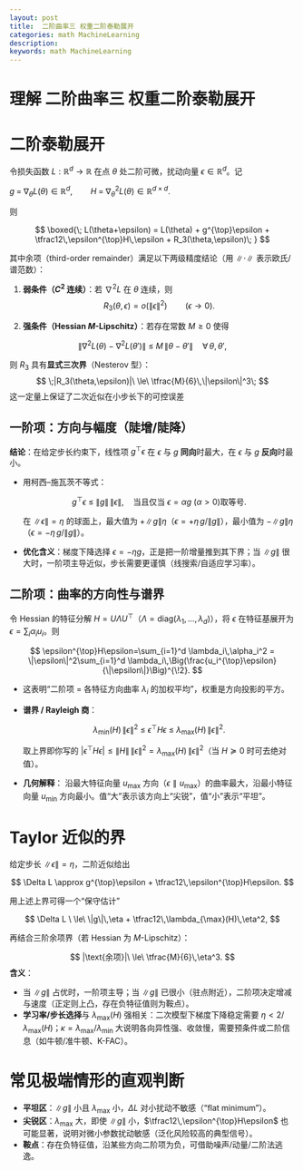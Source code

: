 ```yaml
---
layout: post
title:  二阶曲率三 权重二阶泰勒展开
categories: math MachineLearning
description: 
keywords: math MachineLearning
---
```






# 理解 二阶曲率三 权重二阶泰勒展开



# 二阶泰勒展开



令损失函数 $L:\mathbb{R}^d\to\mathbb{R}$ 在点 $\theta$ 处二阶可微，扰动向量 $\epsilon\in\mathbb{R}^d$。记



$g \;=\; \nabla_\theta L(\theta)\in\mathbb{R}^d,\qquad H \;=\; \nabla^2_\theta L(\theta)\in\mathbb{R}^{d\times d}.$



则


$$
\boxed{\; L(\theta+\epsilon) = L(\theta) + g^{\top}\epsilon + \tfrac12\,\epsilon^{\top}H\,\epsilon + R_3(\theta,\epsilon)\; }
$$


其中余项（third-order remainder）满足以下两级精度结论（用 $\|\cdot\|$ 表示欧氏/谱范数）：

1. **弱条件（$C^2$ 连续）**：若 $\nabla^2 L$ 在 $\theta$ 连续，则
   $$
   R_3(\theta,\epsilon)=o(\|\epsilon\|^2)\qquad(\epsilon\to 0).
   $$
   
2. **强条件（Hessian $M$-Lipschitz）**：若存在常数 $M\ge 0$ 使得

$$
\|\nabla^2 L(\theta)-\nabla^2 L(\theta')\|\ \le\ M\,\|\theta-\theta'\|\quad\forall\,\theta,\theta',
$$

则 $R_3$ 具有**显式三次界**（Nesterov 型）：
$$
\;|R_3(\theta,\epsilon)|\ \le\ \tfrac{M}{6}\,\|\epsilon\|^3\; 
$$
这一定量上保证了二次近似在小步长下的可控误差





## 一阶项：方向与幅度（陡增/陡降）

**结论**：在给定步长约束下，线性项 $g^{\top}\epsilon$ 在 $\epsilon$ 与 $g$ **同向**时最大，在 $\epsilon$ 与 $g$ **反向**时最小。

- 用柯西–施瓦茨不等式：
  
  
  $$
  g^{\top}\epsilon\ \le\ \|g\|\,\|\epsilon\|,\quad \text{当且仅当 }\epsilon=\alpha g\ (\alpha>0)\text{取等号}.
  $$
  
  
  在 $\|\epsilon\|=\eta$ 的球面上，最大值为 $+\|g\|\eta$（$\epsilon=+\eta\,g/\|g\|$），最小值为 $-\|g\|\eta$（$\epsilon=-\eta\,g/\|g\|$）。
  
  
  
- **优化含义**：梯度下降选择 $\epsilon=-\eta g$，正是把一阶增量推到其下界；当 $\|g\|$ 很大时，一阶项主导近似，步长需要更谨慎（线搜索/自适应学习率）。

## 二阶项：曲率的方向性与谱界

令 Hessian 的特征分解 $H=U\Lambda U^{\top}$（$\Lambda=\mathrm{diag}(\lambda_1,\dots,\lambda_d)$），将 $\epsilon$ 在特征基展开为 $\epsilon=\sum_i \alpha_i u_i$。则


$$
\epsilon^{\top}H\epsilon=\sum_{i=1}^d \lambda_i\,\alpha_i^2 = \|\epsilon\|^2\sum_{i=1}^d \lambda_i\,\Big(\frac{u_i^{\top}\epsilon}{\|\epsilon\|}\Big)^{\!2}.
$$



- 这表明“二阶项 = 各特征方向曲率 $\lambda_i$ 的加权平均”，权重是方向投影的平方。

- **谱界 / Rayleigh 商**：

  
  $$
  \lambda_{\min}(H)\,\|\epsilon\|^2 \ \le\ \epsilon^{\top}H\epsilon\ \le\ \lambda_{\max}(H)\,\|\epsilon\|^2.
  $$
  

  取上界即你写的 $|\epsilon^{\top}H\epsilon|\le\|H\|\,\|\epsilon\|^2=\lambda_{\max}(H)\,\|\epsilon\|^2$（当 $H\succeq0$ 时可去绝对值）。

- **几何解释**：
   沿最大特征向量 $u_{\max}$ 方向（$\epsilon\parallel u_{\max}$）的曲率最大，沿最小特征向量 $u_{\min}$ 方向最小。值“大”表示该方向上“尖锐”，值“小”表示“平坦”。

# Taylor 近似的界

给定步长 $\|\epsilon\|=\eta$，二阶近似给出


$$
\Delta L \approx g^{\top}\epsilon + \tfrac12\,\epsilon^{\top}H\epsilon.
$$


用上述上界可得一个“保守估计”


$$
\Delta L \ \le\ \|g\|\,\eta + \tfrac12\,\lambda_{\max}(H)\,\eta^2,
$$


再结合三阶余项界（若 Hessian 为 $M$-Lipschitz）：


$$
|\text{余项}|\ \le\ \tfrac{M}{6}\,\eta^3.
$$
**含义**：

- 当 $\|g\|$ 占优时，一阶项主导；当 $\|g\|$ 已很小（驻点附近），二阶项决定增减与速度（正定则上凸，存在负特征值则为鞍点）。
- **学习率/步长选择**与 $\lambda_{\max}(H)$ 强相关：二次模型下梯度下降稳定需要 $\eta<2/\lambda_{\max}(H)$；$\kappa=\lambda_{\max}/\lambda_{\min}$ 大说明各向异性强、收敛慢，需要预条件或二阶信息（如牛顿/准牛顿、K-FAC）。

# 常见极端情形的直观判断

- **平坦区**：$\|g\|$ 小且 $\lambda_{\max}$ 小，$\Delta L$ 对小扰动不敏感（“flat minimum”）。
- **尖锐区**：$\lambda_{\max}$ 大，即使 $\|g\|$ 小，$\tfrac12\,\epsilon^{\top}H\epsilon$ 也可能显著，说明对微小参数扰动敏感（泛化风险较高的典型信号）。
- **鞍点**：存在负特征值，沿某些方向二阶项为负，可借助噪声/动量/二阶法逃逸。
